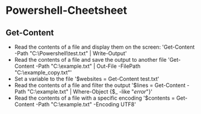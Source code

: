# Powershell-Cheetsheet

## Get-Content 
- Read the contents of a file and display them on the screen:  'Get-Content -Path "C:\Powershell\test.txt" | Write-Output'
- Read the contents of a file and save the output to another file  'Get-Content -Path "C:\example.txt" | Out-File -FilePath "C:\example_copy.txt"'
- Set a variable to the file '$websites = Get-Content test.txt'
- Read the contents of a file and filter the output  '$lines = Get-Content -Path "C:\example.txt" | Where-Object {$_ -like "*error*"}'
- Read the contents of a file with a specific encoding  '$contents = Get-Content -Path "C:\example.txt" -Encoding UTF8'

##





